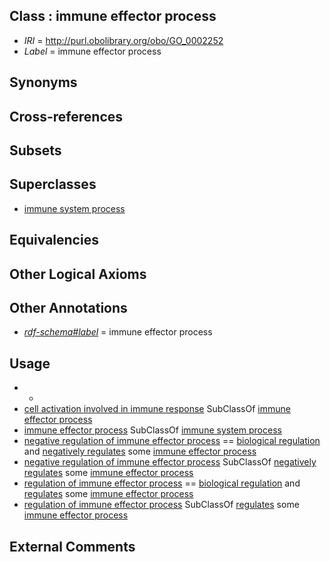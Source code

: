 
## Class : immune effector process

 * *IRI* = http://purl.obolibrary.org/obo/GO_0002252
 * *Label* = immune effector process

## Synonyms


## Cross-references


## Subsets


## Superclasses

 * [immune system process](../../GO/76/GO_0002376.md)

## Equivalencies


## Other Logical Axioms


## Other Annotations

 * *[rdf-schema#label](../../el/rdf-schema#label.md)* = immune effector process

## Usage

 * -
 * [cell activation involved in immune response](../../GO/63/GO_0002263.md) SubClassOf [immune effector process](../../GO/52/GO_0002252.md)
 * [immune effector process](../../GO/52/GO_0002252.md) SubClassOf [immune system process](../../GO/76/GO_0002376.md)
 * [negative regulation of immune effector process](../../GO/98/GO_0002698.md) == [biological regulation](../../GO/07/GO_0065007.md) and [negatively regulates](../../RO/12/RO_0002212.md) some [immune effector process](../../GO/52/GO_0002252.md)
 * [negative regulation of immune effector process](../../GO/98/GO_0002698.md) SubClassOf [negatively regulates](../../RO/12/RO_0002212.md) some [immune effector process](../../GO/52/GO_0002252.md)
 * [regulation of immune effector process](../../GO/97/GO_0002697.md) == [biological regulation](../../GO/07/GO_0065007.md) and [regulates](../../RO/11/RO_0002211.md) some [immune effector process](../../GO/52/GO_0002252.md)
 * [regulation of immune effector process](../../GO/97/GO_0002697.md) SubClassOf [regulates](../../RO/11/RO_0002211.md) some [immune effector process](../../GO/52/GO_0002252.md)

## External Comments

